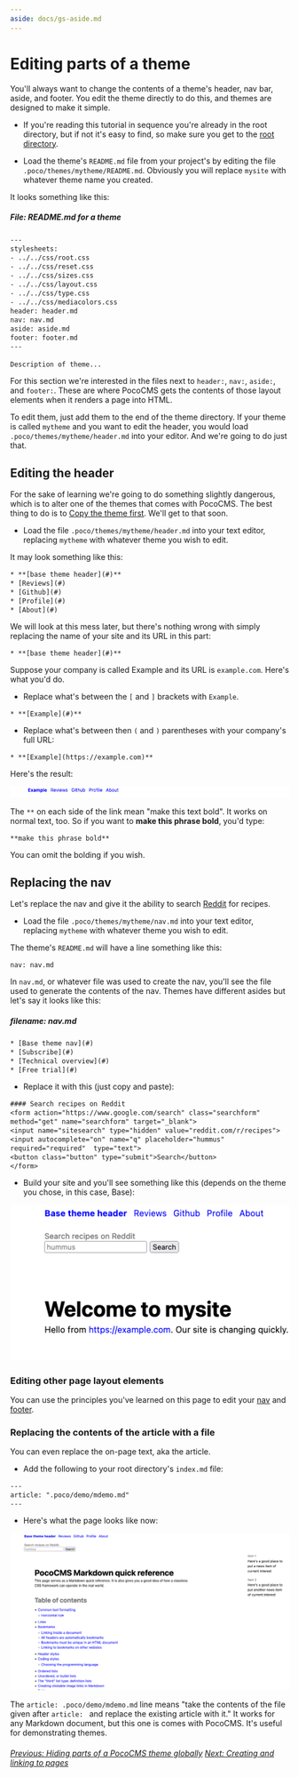```yaml
---
aside: docs/gs-aside.md
---
```

# Editing parts of a theme

You'll always want to change the contents of a theme's header, nav bar, aside, 
and footer. You edit the theme directly to do this, and themes
are designed to make it simple.


* If you're reading this tutorial in sequence you're already in the
root directory, but if not it's easy to find, so 
make sure you get to the [root directory](glossary.html#root-directory).
 
* Load the theme's `README.md` file from your project's by editing the file `.poco/themes/mytheme/README.md`. Obviously
you will replace `mysite` with whatever theme name you created.

It looks something like this:

##### File: **README.md** for a theme

```
---
stylesheets:
- ../../css/root.css
- ../../css/reset.css
- ../../css/sizes.css
- ../../css/layout.css
- ../../css/type.css
- ../../css/mediacolors.css
header: header.md
nav: nav.md
aside: aside.md
footer: footer.md
---

Description of theme...

```

For this section we're interested in the files next to
`header:`, `nav:`, `aside:`, and `footer:`. These are
where PocoCMS gets the contents of those layout elements
when it renders a page into HTML.

To edit them, just add them to the end of the
theme directory. If your theme is called `mytheme`
and you want to edit the header, you would load
`.poco/themes/mytheme/header.md` into your editor.
And we're going to do just that.


## Editing the header

For the sake of learning we're going to do something slightly
dangerous, which is to alter one of the themes that comes
with PocoCMS. The best thing to do is to
[Copy the theme first](gs-create-theme.html#copying-a-theme).
We'll get to that soon.

* Load the file `.poco/themes/mytheme/header.md` into your
text editor, replacing `mytheme` with whatever theme
you wish to edit.

It may look something like this:

```
* **[base theme header](#)**
* [Reviews](#)
* [Github](#)
* [Profile](#)
* [About](#)
```

We will look at this mess later, but there's nothing wrong
with simply replacing the name of your site and its
URL in this part: 

```
* **[base theme header](#)**

```

Suppose your company is called Example
and its URL is `example.com`. Here's what you'd do. 

* Replace what's between the `[` and `]` brackets with `Example`.

```
* **[Example](#)**
```

* Replace what's between then `(` and `)` parentheses with
your company's full URL:

```
* **[Example](https://example.com)**
```

Here's the result:

![Closeup screen shot of editor now saying "Example"](img/header-edited-to-example.png)

The `**` on each side of the link mean "make this text bold".
It works on normal text, too. So if you want to 
**make this phrase bold**, you'd type:

```
**make this phrase bold**
```

You can omit the bolding if you wish.

## Replacing the nav

Let's replace the nav and give it the ability to search
[Reddit](reddit.com/r/recipes) for recipes.

* Load the file `.poco/themes/mytheme/nav.md` into your
text editor, replacing `mytheme` with whatever theme
you wish to edit.

The theme's `README.md` will have a line something like this:

```
nav: nav.md
```

In `nav.md`, or whatever file was used to create the nav, 
you'll see the file used to generate the contents of the nav.
Themes have different asides but let's say it looks like this:

##### filename: **nav.md**

```
* [Base theme nav](#)
* [Subscribe](#)
* [Technical overview](#)
* [Free trial](#)
```

* Replace it with this (just copy and paste):

```
#### Search recipes on Reddit 
<form action="https://www.google.com/search" class="searchform" method="get" name="searchform" target="_blank">
<input name="sitesearch" type="hidden" value="reddit.com/r/recipes">
<input autocomplete="on" name="q" placeholder="hummus" required="required"  type="text">
<button class="button" type="submit">Search</button>
</form>
```

* Build your site and you'll see something like this (depends on the theme you
chose, in this case, Base):

![Screenshot of Base theme with nav replaced by Reddit Search](img/base-theme-reddit-search-nav.png)


### Editing other page layout elements

You can use the principles you've learned on this page to edit your [nav](glossary.html#nav) and  [footer](glossary.html#footer).

### Replacing the contents of the article with a file

You can even replace the on-page text, aka the article.

* Add the following to your root directory's `index.md` file:

```
---
article: ".poco/demo/mdemo.md"
---
```

* Here's what the page looks like now:

![Same page but with mdemo.md demo document replacing article](img/mdemo-added.png)

The `article: .poco/demo/mdemo.md` line means "take the contents
of the file given after `article: ` and replace the existing 
article with it." It works for any Markdown document, but this
one is comes with PocoCMS. It's useful for demonstrating themes.



###### [Previous: Hiding parts of a PocoCMS theme globally](gs-hide-theme-parts-globally.html) [Next: Creating and linking to pages](gs-creating-and-linking-pages.html)

